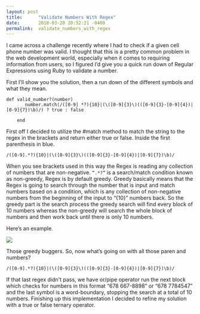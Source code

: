 ```yaml
---
layout: post
title:      "Validate Numbers With Regex"
date:       2018-03-20 20:52:21 -0400
permalink:  validate_numbers_with_regex
---
```




I came across a challenge recently where I had to check if a given cell phone number was valid. I thought that this is a pretty common problem in the web development world, especially when it comes to requiring information from users, so I figured I’d give you a quick run down of Regular Expressions using Ruby to validate a number.

First I’ll show you the solution, then a run down of the different symbols and what they mean.


 ```
 def valid_number?(number)
       	number.match(/([0-9] *?){10}|(\([0-9]{3}\)(([0-9]{3}-[0-9]{4})|[0-9]{7})\b)/) ? true : false

     end
```

First off I decided to utilize the #match method to match the string to the regex in the brackets and return either true or false. Inside the first parenthesis in blue.


`/([0-9].*?){10}|(\([0-9]{3}\)(([0-9]{3}-[0-9]{4})|[0-9]{7})\b)/`

When you see brackets used in this way the Regex is reading any collection of numbers that are non-negative. `“.*?”` is a search/match condition known as non-greedy, Regex is by default greedy. Greedy basically means that the Regex is going to search through the number that is input and match numbers based on a condition, which is any collection of non-negative numbers from the beginning of the input to “{10}” numbers back. So the greedy part is the search process the greedy search will find every block of 10 numbers whereas the non-greedy will search the whole block of numbers and then work back until there is only 10 numbers.

 Here’s an example.


 ![](http://res.cloudinary.com/zacwillmington/image/upload/v1521594307/Screen_Shot_2018-03-20_at_6.01.40_PM_pqd9dq.png)

Those greedy buggers. So, now what’s going on with all those paren and numbers?


`/([0-9].*?){10}|(\([0-9]{3}\)(([0-9]{3}-[0-9]{4})|[0-9]{7})\b)/`


If that last regex didn't pass, we have or/pipe operator run the next block which checks for numbers in this format “678 667-8898” or  “678 7784547” and the last symbol is a word-boundary, stopping the search at a total of 10 numbers. Finishing up this implementation I decided to refine my solution with a true or false ternary operator.
